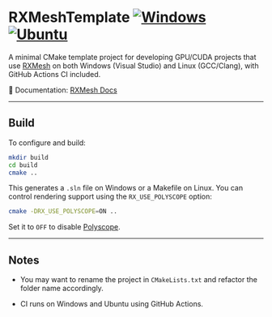# RXMeshTemplate [![Windows](https://github.com/owensgroup/RXMeshTemplate/actions/workflows/Windows.yml/badge.svg)](https://github.com/owensgroup/RXMeshTemplate/actions/workflows/Windows.yml) [![Ubuntu](https://github.com/owensgroup/RXMeshTemplate/actions/workflows/Ubuntu.yml/badge.svg)](https://github.com/owensgroup/RXMeshTemplate/actions/workflows/Ubuntu.yml)

A minimal CMake template project for developing GPU/CUDA projects that use [RXMesh](https://github.com/owensgroup/RXMesh/) on both Windows (Visual Studio) and Linux (GCC/Clang), with GitHub Actions CI included.

📘 Documentation: [RXMesh Docs](https://ahdhn.github.io/RXMeshDocs//)

---

## Build

To configure and build:

```bash
mkdir build
cd build
cmake ..
```
This generates a `.sln` file on Windows or a Makefile on Linux. You can control rendering support using the `RX_USE_POLYSCOPE` option:

```bash
cmake -DRX_USE_POLYSCOPE=ON ..
```

Set it to `OFF` to disable [Polyscope](https://polyscope.run/).


---

## Notes

- You may want to rename the project in `CMakeLists.txt` and refactor the folder name accordingly.

- CI runs on Windows and Ubuntu using GitHub Actions.
